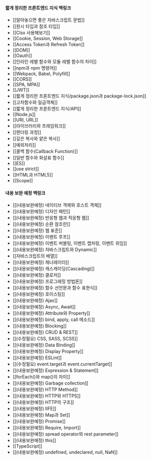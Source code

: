 
#### 짧게 정리한 프론트엔드 지식 백링크

- [[알아놓으면 좋은 자바스크립트 문법]]
- [[원시 타입과 참조 타입]]
- [[Clsx 사용해보기]]
- [[Cookie, Session, Web Storage]]
- [[Access Token과 Refresh Token]]
- [[DOM]]
- [[Oauth]]
- [[인라인 레벨 함수와 모듈 레벨 함수의 차이]]
- [[npm과 npm 명령어]]
- [[Webpack, Babel, Polyfill]]
- [[CORS]]
- [[SPA, MPA]]
- [[JWT]]
- [[짧게 정리한 프론트엔드 지식/package.json과 package-lock.json]]
- [[고차함수와 일급객체]]
- [[짧게 정리한 프론트엔드 지식/API]]
- [[Node.js]]
- [[URI, URL]]
- [[라이브러리와 프레임워크]]
- [[렌더링 과정]]
- [[깊은 복사와 얕은 복사]]
- [[예외처리]]
- [[콜백 함수(Callback Function)]]
- [[일반 함수와 화살표 함수]]
- [[ES]]
- [[use strict]]
- [[HTML과 HTML5]]
- [[Scope]]





#### 내용 보완 예정 백링크


- [[(내용보완예정) 네이티브 객체와 호스트 객체]]
- [[(내용보완예정) 디자인 패턴]]
- [[(내용보완예정) 반응형 웹과 적응형 웹]]
- [[(내용보완예정) 순환 참조란]]
- [[(내용보완예정) 웹 표준]]
- [[(내용보완예정) 이벤트 루프]]
- [[(내용보완예정) 이벤트 버블링, 이벤트 캡처링, 이벤트 위임]]
- [[(내용보완예정) 자바스크립트와 Dynamic]]
- [[자바스크립트의 배열]]
- [[(내용보완예정) 제너레이터]]
- [[(내용보완예정) 캐스캐이딩(Cascading)]]
- [[(내용보완예정) 클로저]]
- [[(내용보완예정) 프로그래밍 방법론]]
- [[(내용보완예정) 함수 선언문과 함수 표현식]]
- [[(내용보완예정) 호이스팅]]
- [[(내용보완예정) Ajax]]
- [[(내용보완예정) Async, Await]]
- [[(내용보완예정) Attribute와 Property]]
- [[(내용보완예정) bind, apply, call 메소드]]
- [[(내용보완예정) Blocking]]
- [[(내용보완예정) CRUD & REST]]
- [[(수정필요) CSS, SASS, SCSS]]
- [[(내용보완예정) Data Binding]]
- [[(내용보완예정) Display Property]]
- [[(내용보완예정) ESLint]]
- [[(수정필요) event.target과 event.currentTarget]]
- [[(내용보완예정) Expression & Statement]]
- [[forEach()와 map()의 차이]]
- [[(내용보완예정) Garbage collection]]
- [[(내용보완예정) HTTP Method]]
- [[(내용보완예정) HTTP와 HTTPS]]
- [[(내용보완예정) HTTP의 구조]]
- [[(내용보완예정) IIFE]]
- [[(내용보완예정) Map과 Set]]
- [[(내용보완예정) Promise]]
- [[(내용보완예정) Require, Import]]
- [[(내용보완예정) spread operator와 rest parameter]]
- [[(내용보완예정) this]]
- [[TypeScript]]
- [[(내용보완예정) undefined, undeclared, null, NaN]]
